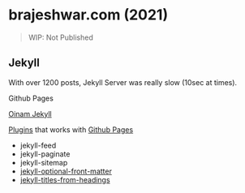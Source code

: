 # brajeshwar.com (2021)

> WIP: Not Published

## Jekyll

With over 1200 posts, Jekyll Server was really slow (10sec at times).

Github Pages

[Oinam Jekyll](https://oinam.github.io/oinam-jekyll/)

[Plugins](https://pages.github.com/versions/) that works with [Github Pages](https://pages.github.com)

- jekyll-feed
- jekyll-paginate
- jekyll-sitemap
- [jekyll-optional-front-matter](https://github.com/benbalter/jekyll-optional-front-matter)
- [jekyll-titles-from-headings](https://github.com/benbalter/jekyll-titles-from-headings/)